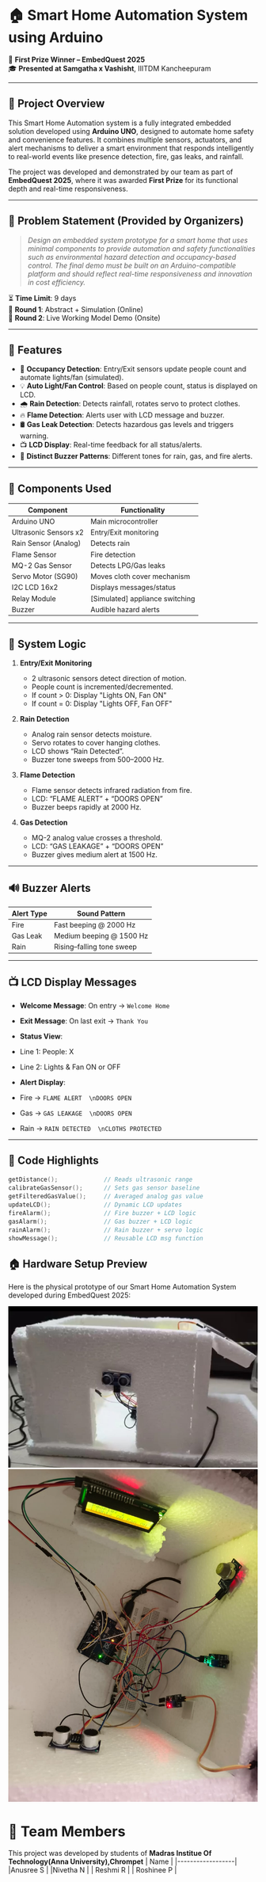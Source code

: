 # 🏠 Smart Home Automation System using Arduino

🎉 **First Prize Winner – EmbedQuest 2025**  
🎓 **Presented at Samgatha x Vashisht**, IIITDM Kancheepuram

---

## 📌 Project Overview

This Smart Home Automation system is a fully integrated embedded solution developed using **Arduino UNO**, designed to automate home safety and convenience features. It combines multiple sensors, actuators, and alert mechanisms to deliver a smart environment that responds intelligently to real-world events like presence detection, fire, gas leaks, and rainfall.

The project was developed and demonstrated by our team as part of **EmbedQuest 2025**, where it was awarded **First Prize** for its functional depth and real-time responsiveness.

---

## 📝 Problem Statement (Provided by Organizers)

> *Design an embedded system prototype for a smart home that uses minimal components to provide automation and safety functionalities such as environmental hazard detection and occupancy-based control. The final demo must be built on an Arduino-compatible platform and should reflect real-time responsiveness and innovation in cost efficiency.*

⏳ **Time Limit**: 9 days  
🧪 **Round 1**: Abstract + Simulation (Online)  
🔬 **Round 2**: Live Working Model Demo (Onsite)

---


## 🔧 Features

- 👥 **Occupancy Detection**: Entry/Exit sensors update people count and automate lights/fan (simulated).
- 💡 **Auto Light/Fan Control**: Based on people count, status is displayed on LCD.
- 🌧️ **Rain Detection**: Detects rainfall, rotates servo to protect clothes.
- 🔥 **Flame Detection**: Alerts user with LCD message and buzzer.
- 🛢️ **Gas Leak Detection**: Detects hazardous gas levels and triggers warning.
- 📺 **LCD Display**: Real-time feedback for all status/alerts.
- 🔔 **Distinct Buzzer Patterns**: Different tones for rain, gas, and fire alerts.

---

## 🧰 Components Used

| Component             | Functionality                      |
|----------------------|-------------------------------------|
| Arduino UNO           | Main microcontroller               |
| Ultrasonic Sensors x2 | Entry/Exit monitoring              |
| Rain Sensor (Analog)  | Detects rain                       |
| Flame Sensor          | Fire detection                     |
| MQ-2 Gas Sensor       | Detects LPG/Gas leaks              |
| Servo Motor (SG90)    | Moves cloth cover mechanism        |
| I2C LCD 16x2          | Displays messages/status           |
| Relay Module          | [Simulated] appliance switching    |
| Buzzer                | Audible hazard alerts              |

---

## 🔁 System Logic

1. **Entry/Exit Monitoring**
   - 2 ultrasonic sensors detect direction of motion.
   - People count is incremented/decremented.
   - If count > 0: Display "Lights ON, Fan ON"  
   - If count = 0: Display "Lights OFF, Fan OFF"

2. **Rain Detection**
   - Analog rain sensor detects moisture.
   - Servo rotates to cover hanging clothes.
   - LCD shows “Rain Detected”.
   - Buzzer tone sweeps from 500–2000 Hz.

3. **Flame Detection**
   - Flame sensor detects infrared radiation from fire.
   - LCD: “FLAME ALERT” + “DOORS OPEN”
   - Buzzer beeps rapidly at 2000 Hz.

4. **Gas Detection**
   - MQ-2 analog value crosses a threshold.
   - LCD: “GAS LEAKAGE” + “DOORS OPEN”
   - Buzzer gives medium alert at 1500 Hz.

---

## 🔊 Buzzer Alerts

| Alert Type | Sound Pattern               |
|------------|-----------------------------|
| Fire       | Fast beeping @ 2000 Hz      |
| Gas Leak   | Medium beeping @ 1500 Hz    |
| Rain       | Rising–falling tone sweep   |

---

## 📺 LCD Display Messages

- **Welcome Message**: On entry → `Welcome Home`
- **Exit Message**: On last exit → `Thank You`
- **Status View**:
- Line 1: People: X
- Line 2: Lights & Fan ON  or OFF

- **Alert Display**:
- Fire → `FLAME ALERT  \nDOORS OPEN`
- Gas  → `GAS LEAKAGE  \nDOORS OPEN`
- Rain → `RAIN DETECTED  \nCLOTHS PROTECTED`

---

## 🧠 Code Highlights

```cpp
getDistance();             // Reads ultrasonic range
calibrateGasSensor();      // Sets gas sensor baseline
getFilteredGasValue();     // Averaged analog gas value
updateLCD();               // Dynamic LCD updates
fireAlarm();               // Fire buzzer + LCD logic
gasAlarm();                // Gas buzzer + LCD logic
rainAlarm();               // Rain buzzer + servo logic
showMessage();             // Reusable LCD msg function
```
## 🏠 Hardware Setup Preview

Here is the physical prototype of our Smart Home Automation System developed during EmbedQuest 2025:

![Smart Home Demo Structure](smart_home_str1.jpeg)
![Smart Home Demo Structure](smart_home_str2.jpeg)


# 👥 Team Members

This project was developed by students of 
**Madras Institue Of Technology(Anna University),Chrompet**
 | Name             |
|------------------|
|Anusree S         |
|Nivetha N         |
| Reshmi R        |
| Roshinee P     | 



